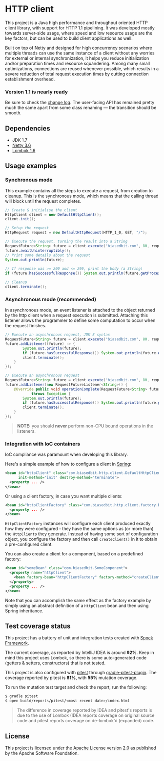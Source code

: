 HTTP client
===========

This project is a Java high performance and throughput oriented HTTP client library, with support for HTTP 1.1 pipelining.
It was developed mostly towards server-side usage, where speed and low resource usage are the key factors, but can be used to build client applications as well.

Built on top of Netty and designed for high concurrency scenarios where multiple threads can use the same instance of a client without any worries for external or internal synchronization, it helps you reduce initialization and/or preparation times and resource squandering.
Among many small optimizations, connections are reused whenever possible, which results in a severe reduction of total request execution times by cutting connection establishment overhead.


### Version 1.1 is nearly ready

Be sure to check the [change log](CHANGES.md). The user-facing API has remained pretty much the same apart from some class renaming &mdash; the transition should be smooth.


## Dependencies

* JDK 1.7
* [Netty 3.6](http://netty.io/downloads/)
* [Lombok 1.6](http://projectlombok.org)


## Usage examples

### Synchronous mode

This example contains all the steps to execute a request, from creation to cleanup.
This is the synchronous mode, which means that the calling thread will block until the request completes.

```java
// Create & initialise the client
HttpClient client = new DefaultHttpClient();
client.init();

// Setup the request
HttpRequest request = new DefaultHttpRequest(HTTP_1_0, GET, "/");

// Execute the request, turning the result into a String
RequestFuture<String> future = client.execute("biasedbit.com", 80, request, new BodyAsStringProcessor());
future.awaitUninterruptibly();
// Print some details about the request
System.out.println(future);
    
// If response was >= 200 and <= 299, print the body (a String)
if (future.hasSuccessfulResponse()) System.out.println(future.getProcessedResult());

// Cleanup
client.terminate();
```

### Asynchronous mode (recommended)

In asynchronous mode, an event listener is attached to the object returned by the http client when a request execution is submitted. Attaching this listener allows the programmer to define some computation to occur when the request finishes.

```java
// Execute an asynchronous request, JDK 8 syntax
RequestFuture<String> future = client.execute("biasedbit.com", 80, request, new BodyAsStringProcessor());
future.addListener((future) -> {
        System.out.println(future);
        if (future.hasSuccessfulResponse()) System.out.println(future.getProcessedResult());
        client.terminate();
    }
});

// Execute an asynchronous request
RequestFuture<String> future = client.execute("biasedbit.com", 80, request, new BodyAsStringProcessor());
future.addListener(new RequestFutureListener<String>() {
    @Override public void operationComplete(RequestFuture<String> future)
            throws Exception {
        System.out.println(future);
        if (future.hasSuccessfulResponse()) System.out.println(future.getProcessedResult());
        client.terminate();
    }
});
```

> **NOTE:** you should **never** perform non-CPU bound operations in the listeners.

### Integration with IoC containers

IoC compliance was paramount when developing this library.

Here's a simple example of how to configure a client in [Spring](http://www.springsource.org/):

```xml
<bean id="httpClient" class="com.biasedbit.http.client.DefaultHttpClient"
      init-method="init" destroy-method="terminate">
  <property ... />
</bean>
```

Or using a client factory, in case you want multiple clients:

```xml
<bean id="httpClientFactory" class="com.biasedbit.http.client.factory.DefaultHttpClientFactory">
  <property ... />
</bean>
```

`HttpClientFactory` instances will configure each client produced exactly how they were configured - they have the same options as (or more than) the `HttpClient`s they generate.
Instead of having some sort of configuration object, you configure the factory and then call `createClient()` in it to obtain a pre-configured client.

You can also create a client for a component, based on a predefined factory:

```xml
<bean id="someBean" class="com.biasedbit.SomeComponent">
  <property name="httpClient">
    <bean factory-bean="httpClientFactory" factory-method="createClient" />
  </property>
  <property ... />
</bean>
```

Note that you can accomplish the same effect as the factory example by simply using an abstract definition of a `HttpClient` bean and then using Spring inheritance.


## Test coverage status

This project has a battery of unit and integration tests created with [Spock Framework](https://github.com/spockframework/spock).

The current coverage, as reported by IntelliJ IDEA is around **92%**. Keep in mind this project uses Lombok, so there is some auto-generated code (getters & setters, constructors) that is not tested.

This project is also configured with [pitest](http://pitest.org) through [gradle-pitest-plugin](http://gradle-pitest-plugin.solidsoft.info/). The coverage reported by pitest is **81%**, with **55%** mutation coverage.

To run the mutation test target and check the report, run the following:

```bash
$ gradle pitest
$ open build/reports/pitest/<most recent date>/index.html
```

> The difference in coverage reported by IDEA and pitest's reports is due to the use of Lombok (IDEA reports coverage on original source code and pitest reports coverage on de-lombok'd (expanded) code.


## License

This project is licensed under the [Apache License version 2.0](http://www.apache.org/licenses/LICENSE-2.0) as published by the Apache Software Foundation.
